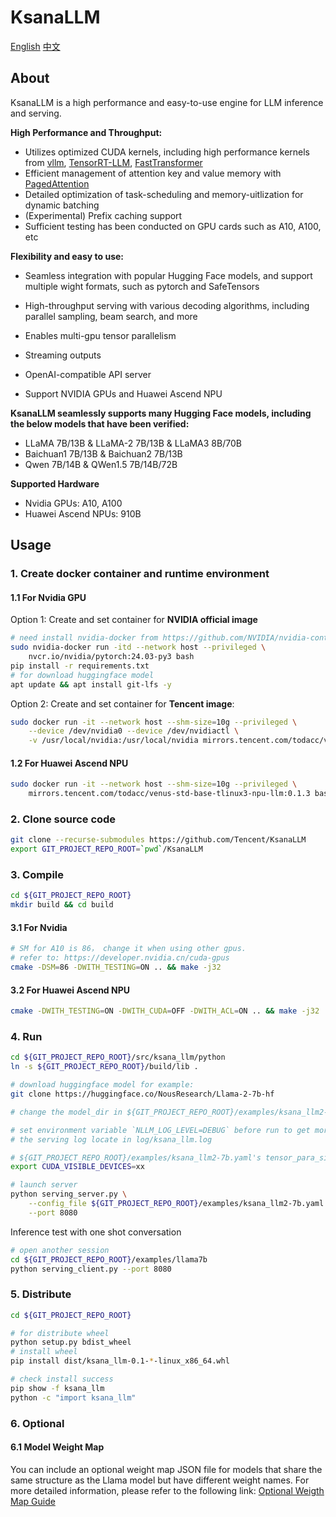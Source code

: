 # KsanaLLM

[English](README.md) [中文](README_cn.md)

## About

KsanaLLM is a high performance and easy-to-use engine for LLM inference and serving.

**High Performance and Throughput:**

- Utilizes optimized CUDA kernels, including high performance kernels from [vllm](https://github.com/vllm-project/vllm), [TensorRT-LLM](https://github.com/NVIDIA/TensorRT-LLM), [FastTransformer](https://github.com/NVIDIA/FasterTransformer)
- Efficient management of attention key and value memory with [PagedAttention](https://arxiv.org/abs/2309.06180)
- Detailed optimization of task-scheduling and memory-uitlization for dynamic batching 
- (Experimental) Prefix caching support
- Sufficient testing has been conducted on GPU cards such as A10, A100, etc

**Flexibility and easy to use:**

- Seamless integration with popular Hugging Face models, and support multiple wight formats, such as pytorch and SafeTensors

- High-throughput serving with various decoding algorithms, including parallel sampling, beam search, and more

- Enables multi-gpu tensor parallelism 

- Streaming outputs

- OpenAI-compatible API server

- Support NVIDIA GPUs and Huawei Ascend NPU

  

**KsanaLLM seamlessly supports many Hugging Face models, including the below models that have been verified:**

- LLaMA 7B/13B & LLaMA-2 7B/13B & LLaMA3 8B/70B
- Baichuan1 7B/13B & Baichuan2 7B/13B
- Qwen 7B/14B & QWen1.5 7B/14B/72B

**Supported Hardware**

 - Nvidia GPUs: A10, A100
 - Huawei Ascend NPUs: 910B

## Usage

### 1. Create docker container and runtime environment

#### 1.1 For Nvidia GPU

Option 1: Create and set container for **NVIDIA official image**

```bash
# need install nvidia-docker from https://github.com/NVIDIA/nvidia-container-toolkit
sudo nvidia-docker run -itd --network host --privileged \
    nvcr.io/nvidia/pytorch:24.03-py3 bash
pip install -r requirements.txt
# for download huggingface model
apt update && apt install git-lfs -y
```

Option 2: Create and set container for **Tencent image**:

```bash
sudo docker run -it --network host --shm-size=10g --privileged \
    --device /dev/nvidia0 --device /dev/nvidiactl \
    -v /usr/local/nvidia:/usr/local/nvidia mirrors.tencent.com/todacc/venus-numerous-llm:0.1.19 bash
```

#### 1.2 For Huawei Ascend NPU

```bash
sudo docker run -it --network host --shm-size=10g --privileged \
    mirrors.tencent.com/todacc/venus-std-base-tlinux3-npu-llm:0.1.3 bash
```

### 2. Clone source code

```bash
git clone --recurse-submodules https://github.com/Tencent/KsanaLLM
export GIT_PROJECT_REPO_ROOT=`pwd`/KsanaLLM
```

### 3. Compile

```bash
cd ${GIT_PROJECT_REPO_ROOT}
mkdir build && cd build
```

#### 3.1 For Nvidia

```bash
# SM for A10 is 86， change it when using other gpus.
# refer to: https://developer.nvidia.cn/cuda-gpus
cmake -DSM=86 -DWITH_TESTING=ON .. && make -j32
```

#### 3.2 For Huawei Ascend NPU

```bash
cmake -DWITH_TESTING=ON -DWITH_CUDA=OFF -DWITH_ACL=ON .. && make -j32
```

### 4. Run

```bash
cd ${GIT_PROJECT_REPO_ROOT}/src/ksana_llm/python
ln -s ${GIT_PROJECT_REPO_ROOT}/build/lib .

# download huggingface model for example:
git clone https://huggingface.co/NousResearch/Llama-2-7b-hf

# change the model_dir in ${GIT_PROJECT_REPO_ROOT}/examples/ksana_llm2-7b.yaml if needed

# set environment variable `NLLM_LOG_LEVEL=DEBUG` before run to get more log info
# the serving log locate in log/ksana_llm.log

# ${GIT_PROJECT_REPO_ROOT}/examples/ksana_llm2-7b.yaml's tensor_para_size equal the GPUs/NPUs number
export CUDA_VISIBLE_DEVICES=xx

# launch server
python serving_server.py \
    --config_file ${GIT_PROJECT_REPO_ROOT}/examples/ksana_llm2-7b.yaml \
    --port 8080
```

Inference test with one shot conversation

```bash
# open another session
cd ${GIT_PROJECT_REPO_ROOT}/examples/llama7b
python serving_client.py --port 8080
```

### 5. Distribute

```bash
cd ${GIT_PROJECT_REPO_ROOT}

# for distribute wheel
python setup.py bdist_wheel
# install wheel
pip install dist/ksana_llm-0.1-*-linux_x86_64.whl

# check install success
pip show -f ksana_llm
python -c "import ksana_llm"
```

### 6. Optional 

#### 6.1 Model Weight Map

You can include an optional weight map JSON file for models that share the same structure as the Llama model but have different weight names.
For more detailed information, please refer to the following link: [Optional Weigth Map Guide](src/ksana_llm/python/weight_map/README.md)
